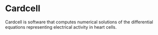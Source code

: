 # Cardcell

Cardcell is software that computes numerical solutions of the differential equations representing
electrical activity in heart cells.


